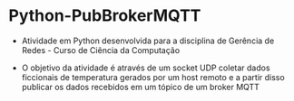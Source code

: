 # Python-PubBrokerMQTT

- Atividade em Python desenvolvida para a disciplina de Gerência de Redes - Curso de Ciência da Computação

- O objetivo da atividade é através de um socket UDP coletar dados ficcionais de temperatura gerados por um host remoto e a partir disso publicar os dados recebidos em um tópico
  de um broker MQTT
